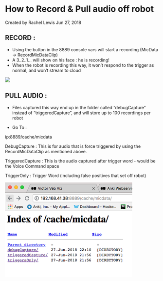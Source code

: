 # How to Record & Pull audio off robot

Created by Rachel Lewis Jun 27, 2018

## RECORD : 

* Using the button in the 8889 console vars will start a recording (MicData -> RecordMicDataClip)
* A 3..2..1… will show on his face : he is recording!
* When the robot is recording this way, it won’t respond to the trigger as normal, and won’t stream to cloud 

![](imagesScreenshot%202018-06-27%2015.12.49.png)


## PULL AUDIO : 

* Files captured this way end up in the folder called “debugCapture” instead of “triggeredCapture”, and will store up to 100 recordings per robot

* Go To :

ip:8889/cache/micdata 

DebugCapture : This is for audio that is force triggered by using the RecordMicDataClip as mentioned above.  

TriggeredCapture : This is the audio captured after trigger word - would be the Voice Command space 

TriggerOnly : Trigger Word (including false positives that set off robot) 

![](images/Screenshot%202018-06-27%2015.14.30.png)

